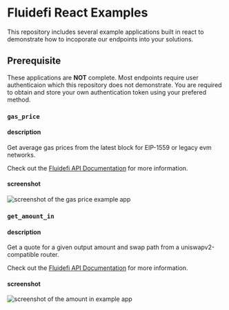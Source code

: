 # Fluidefi React Examples

This repository includes several example applications built in react to demonstrate how to incoporate our endpoints into your solutions.

## Prerequisite 

These applications are **NOT** complete. Most endpoints require user authenticaion which this repository does not demonstrate.
You are required to obtain and store your own authentication token using your prefered method.


### `gas_price`

#### **description**
Get average gas prices from the latest block for EIP-1559 or legacy evm networks.

Check out the [Fluidefi API Documentation](https://analytics.fluidefi.com/api/docs/#post-/gas_price/) for more information.

#### **screenshot**
![screenshot of the gas price example app](https://github.com/fluidefi/examples/blob/main/screenshots/gas_price_screenshot.png?raw=true)

### `get_amount_in`

#### **description**
Get a quote for a given output amount and swap path from a uniswapv2-compatible router.

Check out the [Fluidefi API Documentation](https://analytics.fluidefi.com/api/docs/#post-/get_amount_in/) for more information.

#### **screenshot**
![screenshot of the amount in example app](https://github.com/fluidefi/examples/blob/main/screenshots/get_amount_in_screenshot.png?raw=true)

